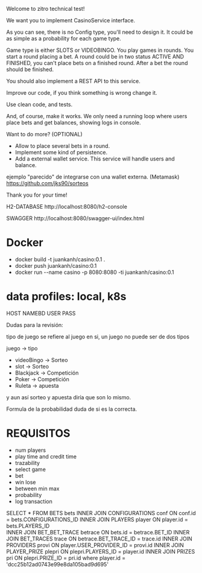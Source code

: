 Welcome to zitro technical test!


We want you to implement CasinoService interface.

As you can see, there is no Config type, you'll need to design it. It could be as simple as a probability for each game type.

Game type is either SLOTS or VIDEOBINGO.  You play games in rounds. You start a round placing a bet. A round could be in two status ACTIVE AND FINISHED, you can't place bets on a finished round. After a bet the round should be finished.

You should also implement a REST API to this service.

Improve our code, if you think something is wrong change it.

Use clean code, and tests.

And, of course, make it works. We only need a running loop where users place bets and get balances, showing logs in console.


Want to do more? (OPTIONAL)

* Allow to place several bets in a round.
* Implement some kind of persistence.
* Add a external wallet service. This service will handle users and balance.

ejemplo "parecido" de integrarse con una wallet externa. (Metamask)
https://github.com/jks90/sorteos


Thank you for your time!

H2-DATABASE
http://localhost:8080/h2-console

SWAGGER
http://localhost:8080/swagger-ui/index.html

# Docker

- docker build -t juankanh/casino:0.1 .
- docker push juankanh/casino:0.1
- docker run --name casino -p 8080:8080 -ti juankanh/casino:0.1

# data profiles: local, k8s
HOST NAMEBD USER PASS


Dudas para la revisión:

tipo de juego se refiere al juego en si, un juego no puede ser de dos tipos

juego -> tipo

- videoBingo -> Sorteo
- slot -> Sorteo
- Blackjack -> Competición
- Poker -> Competición
- Ruleta -> apuesta

y aun así sorteo y apuesta diría que son lo mismo.


Formula de la probabilidad duda de si es la correcta.


# REQUISITOS

- num players 
- play time and credit time
- trazability
- select game
- bet
- win lose
- between min max
- probability
- log transaction



SELECT * FROM BETS bets
INNER JOIN CONFIGURATIONS conf ON conf.id = bets.CONFIGURATIONS_ID 
INNER JOIN PLAYERS player ON player.id = bets.PLAYERS_ID  
INNER JOIN BET_BET_TRACE betrace ON bets.id = betrace.BET_ID
INNER JOIN BET_TRACES trace ON betrace.BET_TRACE_ID = trace.id
INNER JOIN PROVIDERS provi ON player.USER_PROVIDER_ID = provi.id
INNER JOIN PLAYER_PRIZE plepri ON plepri.PLAYERS_ID = player.id
INNER JOIN PRIZES pri ON plepri.PRIZE_ID = pri.id
where player.id = 'dcc25b12ad0743e99e8da105bad9d695'




